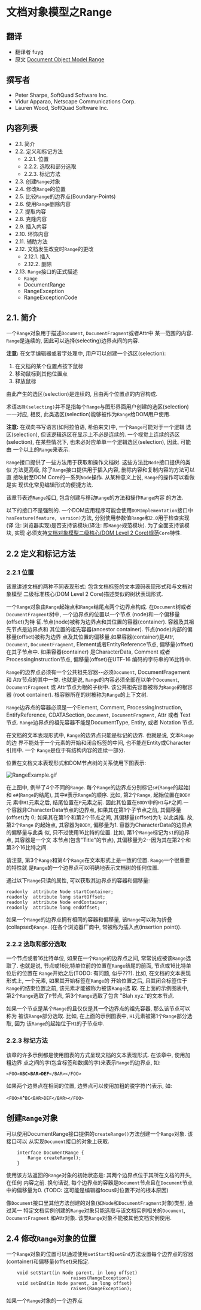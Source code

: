 # 文档对象模型之Range

## 翻译
* 翻译者 fuyg
* 原文 [Document Object Model Range](http://www.w3.org/TR/2000/REC-DOM-Level-2-Traversal-Range-20001113/ranges.html)

## 撰写者
* Peter Sharpe, SoftQuad Software Inc.
* Vidur Apparao, Netscape Communications Corp.
* Lauren Wood, SoftQuad Software Inc.

## 内容列表
* 2.1. 简介
* 2.2. 定义和标记方法
    * 2.2.1. 位置
    * 2.2.2. 选取和部分选取
    * 2.2.3. 标记方法
* 2.3. 创建`Range`对象
* 2.4. 修改`Range`的位置
* 2.5. 比较`Range`的边界点(Boundary-Points)
* 2.6. 使用`Range`删除内容
* 2.7. 提取内容
* 2.8. 克隆内容
* 2.9. 插入内容
* 2.10. 环饰内容
* 2.11. 辅助方法
* 2.12. 文档发生改变时`Range`的更改
    * 2.12.1. 插入
    * 2.12.2. 删除
* 2.13. `Range`接口的正式描述
    * `Range`
    * DocumentRange
    * RangeException
    * RangeExceptionCode

## 2.1. 简介

一个`Range`对象用于描述`Document`, `DocumentFragment`或者Attr中
某一范围的内容. `Range`是连续的, 因此可以选择(selecting)边界点间的内容.

**注意:** 在文字编辑器或者字处理中, 用户可以创建一个选区(selection):

1. 在文档的某个位置点按下鼠标
2. 移动鼠标到其他位置点
3. 释放鼠标

由此产生的选区(selection)是连续的, 且由两个位置点的内容构成.

术语`选择(selecting)`并不是指每个`Range`与图形界面用户创建的选区(selection)
一一对应, 相反, 此类选区(selection)能够被作为`Range`给DOM用户使用.

**注意:** 在双向书写语言(如阿拉伯语, 希伯来文)中, 一个`Range`可能对于一个逻辑
选区(selection), 但该逻辑选区在显示上不必是连续的. 一个视觉上连续的选区
(selection), 在某些情况下, 也未必对应单单一个逻辑选区(selection), 因此, 可能由
一个以上的`Range`来表示.

`Range`接口提供了一些方法用于获取和操作文档树. 这些方法比`Node`接口提供的类似
方法更高级, 除了`Range`接口提供用于插入内容, 删除内容和复制内容的方法可以直
接映射至DOM Core的一系列`Node`操作. 从某种意义上说, `Range`的操作可以看做是实
现优化常见编辑形式的便捷方法.

该章节表述`Range`接口, 包含创建与移动`Range`的方法和操作`Range`内容
的方法.

以下的接口不是强制的. 一个DOM应用程序可能会使用`DOMImplementation`接口中
`hasFeature(feature, version)`方法, 分别使用参数值`Range`和`2.0`用于检查实现(译
注: 浏览器实现)是否支持该模块(译注: 即`Range`规范模块). 为了全面支持该模块, 实现
必须支持[文档对象模型二级核心(DOM Level 2 Core)规范](http://www.w3.org/TR/2000/REC-DOM-Level-2-Traversal-Range-20001113/references.html#DOMCore)`Core`特性.

## 2.2 定义和标记方法

### 2.2.1 位置
该章讲述文档的两种不同表现形式: 包含文档标签的文本源码表现形式和与文档对象模型
二级标准核心(DOM Level 2 Core)描述类似的树状表现形式.

一个`Range`对象由`Range`起始点和`Range`结尾点两个边界点构成. 在`Document`树或者
`DocumentFragment`树中, 一个边界点的位置以一个节点 (node)和一个偏移量(offset)为特
征.节点(node)被称为边界点和其位置的容器(container).  容器及其祖先节点是边界点和
其位置的祖先容器(ancestor container). 节点(node)内部的偏移量(offset)被称为边界
点及其位置的偏移量.如果容器(container)是Attr, `Document`, `DocumentFragment`,
Element或者EntityReference节点, 偏移量(offset)在其子节点中. 如果容器(container)
是CharacterData, Comment 或者 ProcessingInstruction节点, 偏移量(offset)在UTF-16
编码的字符串的16比特中.

`Range`的边界点必须有一个公共祖先容器--必须`Document`, DocumentFragement 和
Attr节点的其中一类. 也就是说, `Range`的内容必须全部在以单个`Document`,
`DocumentFragment` 或 Attr节点为根的子树中. 该公共祖先容器被称为`Range`的根容器
(root container). 根容器所在的树被称为`Range`的上下文树.

`Range`边界点的容器必须是一个Element, Comment, ProcessingInstruction,
EntifyReference, CDATASection, `Document`, `DocumentFragment`, Attr 或者 Text节点.
`Range`边界点的祖先容器不能是DocumentType, Entity, 或者 Notation 节点.

在文档的文本表现形式中, `Range`的边界点只能是标记的边界. 也就是说, 文本`Range`的边
界不能处于一个元素的开始和闭合标签的中间, 也不能在Entity或Character引用中. 一个
`Range`是位于有结构内容的连续一部分.

位置在文档文本表现形式和DOM节点树的关系使用下图表示:

![RangeExample.gif](./images/RangeExample.gif)


在上图中, 例举了4个不同的`Range`. 每个`Range`的边界点分别标记`s#`(`Range`的起始)和
`e#`(`Range`的结尾), 其中`#`表示`Range`的顺序. 比如, 第2个`Range`, 起始位置在`BODY`元
素中`H1`元素之后, 结尾位置在`P`元素之前. 因此其位置在`BODY`中的`H1`与`P`之间.一
个容器非CharacterData节点的边界点, 如果其在第1个子节点之前, 其偏移量(offset)为
0; 如果其在第1个和第2个节点之间, 其偏移量(offset)为1; 以此类推. 故, 第2个`Range`
的起始点, 其容器为`BODY`, 偏移量为1. 容器为CharacterData的边界点的偏移量与此类
似, 只不过使用16比特的位置. 比如, 第1个`Range`标记为`s1`的边界点, 其容器是一个文
本节点(包含"Title"的节点), 其偏移量为2--因为其在第2个和第3个16比特之间.


请注意, 第3个`Range`和第4个`Range`在文本形式上是一致的位置. `Range`一个很重要的特性就
是`Range`的一个边界点可以明确地表示文档树的任何位置.

通过以下`Range`只读的属性, 可以获取其边界点的容器和偏移量:

```
readonly  attribute Node startContainer;
readonly  attribute long startOffset;
readonly  attribute Node endContainer;
readonly  attribute long endOffset;
```

如果一个`Range`的边界点拥有相同的容器和偏移量, 该`Range`可以称为折叠
(collapsed)`Range`. (在各个浏览器厂商中, 常被称为插入点(insertion point)).

### 2.2.2 选取和部分选取
一个节点或者16比特单位, 如果在一个`Range`的边界点之间, 常常说成被该`Range`选取了.
也就是说, 节点或16比特单位前的位置在`Range`结尾的前面, 节点或16比特单位后的位置在
`Range`开始之后(TODO: 有问题, 似乎???). 比如, 在文档的文本表现形式上, 一个元素, 如果其开始标签在`Range`的
开始位置之后, 且其闭合标签位于`Range`的结束位置之前, 该元素才能被称为被该`Range`选
取. 在上面的示例图表中, 第2个`Range`选取了`P`节点, 第3个`Range`选取了包含
"Blah xyz."的文本节点.

如果一个节点是某个`Range`的且仅仅是其**一个**边界点的祖先容器, 那么该节点可以称为
被该`Range`部分选取. 比如, 在上面的示例图表中, `H1`元素被第1个`Range`部分选取, 因为
该`Range`的起始位于`H1`的子节点中.

### 2.2.3 标记方法
该章的许多示例都是使用图表的方式呈现文档的文本表现形式. 在该章中, 使用加粗边界
点之间的字(包含标签和数据的字)来表示`Range`的边界点, 如:

`<FOO>`**`ABC<BAR>DEF`**`</BAR></FOO>`

如果两个边界点在相同的位置, 边界点可以使用加粗的脱字符(**^**)表示, 如:

`<FOO>A`**^**`BC<BAR>DEF</BAR></FOO>`

## 创建`Range`对象
可以使用DocumentRange接口提供的`createRange()`方法创建一个`Range`对象. 该接口可以
从实现`Document`接口的对象上获取.

```
    interface DocumentRange {
        Range createRange();
    }
```

使用该方法返回的`Range`对象的初始状态是: 其两个边界点位于其所在文档的开头, 在任何
内容之前. 换句话说, 每个边界点的容器是`Document`节点且在`Document`节点中的偏移量为0.
(TODO: 这可能是编辑器focus时位置不对的根本原因)

像`Document`接口里其他方法创建的对象(如`Node`和`DocumentFragment`对象)类型, 通过某一
特定文档实例创建的`Range`对象只能选取与该文档实例相关的`Document`, `DocumentFragment`
和Attr对象. 该类`Range`对象不能被其他文档实例使用.

## 2.4 修改`Range`对象的位置
一个`Range`对象的位置可以通过使用`setStart`和`setEnd`方法设置每个边界点的容器
(container)和偏移量(offset)来指定.

```
    void setStart(in Node parent, in long offset)
                        raises(RangeException);
    void setEnd(in Node parent, in long offset)
                        raises(RangeException);
```

如果一个`Range`对象的一个边界点



